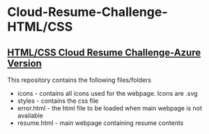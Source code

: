 # Cloud-Resume-Challenge-HTML/CSS
## <u> HTML/CSS Cloud Resume Challenge-Azure Version </u>

This repository contains the following files/folders <br> 
* icons - contains all icons used for the webpage. Icons are .svg<br> 
* styles - contains the css file<br> 
* error.html - the html file to be loaded when main webpage is not available<br>
* resume.html - main webpage containing resume contents

